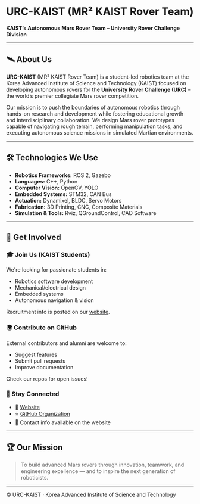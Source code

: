 # URC-KAIST (MR² KAIST Rover Team)

**KAIST’s Autonomous Mars Rover Team – University Rover Challenge Division**

---

## 🛰️ About Us

**URC-KAIST** (MR² KAIST Rover Team) is a student-led robotics team at the Korea Advanced Institute of Science and Technology (KAIST) focused on developing autonomous rovers for the **University Rover Challenge (URC)** – the world’s premier collegiate Mars rover competition.

Our mission is to push the boundaries of autonomous robotics through hands-on research and development while fostering educational growth and interdisciplinary collaboration. We design Mars rover prototypes capable of navigating rough terrain, performing manipulation tasks, and executing autonomous science missions in simulated Martian environments.

---

## 🛠 Technologies We Use

- **Robotics Frameworks:** ROS 2, Gazebo
- **Languages:** C++, Python
- **Computer Vision:** OpenCV, YOLO
- **Embedded Systems:** STM32, CAN Bus
- **Actuation:** Dynamixel, BLDC, Servo Motors
- **Fabrication:** 3D Printing, CNC, Composite Materials
- **Simulation & Tools:** Rviz, QGroundControl, CAD Software

---

## 🤝 Get Involved

### 🎓 Join Us (KAIST Students)
We're looking for passionate students in:
- Robotics software development
- Mechanical/electrical design
- Embedded systems
- Autonomous navigation & vision

Recruitment info is posted on our [website](https://urc-kaist.github.io).

### 🌍 Contribute on GitHub
External contributors and alumni are welcome to:
- Suggest features
- Submit pull requests
- Improve documentation

Check our repos for open issues!

### 📢 Stay Connected
- 🔗 [Website](https://urc-kaist.github.io)
- ⭐ [GitHub Organization](https://github.com/URC-kaist)
- 📧 Contact info available on the website

---

## 🏆 Our Mission
> To build advanced Mars rovers through innovation, teamwork, and engineering excellence — and to inspire the next generation of roboticists.

---

© URC-KAIST · Korea Advanced Institute of Science and Technology  
